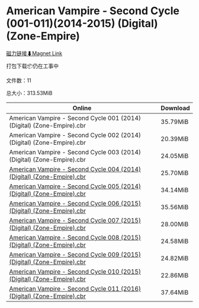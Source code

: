 # American Vampire - Second Cycle (001-011)(2014-2015) (Digital) (Zone-Empire)

[磁力链接⬇Magnet Link](magnet:?xt=urn:btih:5c2290879401f1139fc5e1f286133ff9d97bee07&dn=American%20Vampire%20-%20Second%20Cycle%20%28001-011%29%282014-2015%29%20%28Digital%29%20%28Zone-Empire%29)

打包下载📦仍在工事中

文件数：11

总大小：313.53MiB

Online | Download
--- | ---
American Vampire - Second Cycle 001 (2014) (Digital) (Zone-Empire).cbr | 35.79MiB
American Vampire - Second Cycle 002 (2014) (Digital) (Zone-Empire).cbr | 20.39MiB
American Vampire - Second Cycle 003 (2014) (Digital) (Zone-Empire).cbr | 24.05MiB
[American Vampire - Second Cycle 004 (2014) (Digital) (Zone-Empire).cbr](https://github.com/alicewish/markdown/blob/master/comic/American-Vampire-Second-Cycle-004-2014-Digital-Zone-Empire-cbr.md) | 25.70MiB
[American Vampire - Second Cycle 005 (2014) (Digital) (Zone-Empire).cbr](https://github.com/alicewish/markdown/blob/master/comic/American-Vampire-Second-Cycle-005-2014-Digital-Zone-Empire-cbr.md) | 34.14MiB
[American Vampire - Second Cycle 006 (2015) (Digital) (Zone-Empire).cbr](https://github.com/alicewish/markdown/blob/master/comic/American-Vampire-Second-Cycle-006-2015-Digital-Zone-Empire-cbr.md) | 35.56MiB
[American Vampire - Second Cycle 007 (2015) (Digital) (Zone-Empire).cbr](https://github.com/alicewish/markdown/blob/master/comic/American-Vampire-Second-Cycle-007-2015-Digital-Zone-Empire-cbr.md) | 28.00MiB
[American Vampire - Second Cycle 008 (2015) (Digital) (Zone-Empire).cbr](https://github.com/alicewish/markdown/blob/master/comic/American-Vampire-Second-Cycle-008-2015-Digital-Zone-Empire-cbr.md) | 24.58MiB
[American Vampire - Second Cycle 009 (2015) (Digital) (Zone-Empire).cbr](https://github.com/alicewish/markdown/blob/master/comic/American-Vampire-Second-Cycle-009-2015-Digital-Zone-Empire-cbr.md) | 24.82MiB
[American Vampire - Second Cycle 010 (2015) (Digital) (Zone-Empire).cbr](https://github.com/alicewish/markdown/blob/master/comic/American-Vampire-Second-Cycle-010-2015-Digital-Zone-Empire-cbr.md) | 22.86MiB
[American Vampire - Second Cycle 011 (2016) (Digital) (Zone-Empire).cbr](https://github.com/alicewish/markdown/blob/master/comic/American-Vampire-Second-Cycle-011-2016-Digital-Zone-Empire-cbr.md) | 37.64MiB